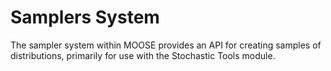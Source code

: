 # Samplers System
The sampler system within MOOSE provides an API for creating samples of distributions, primarily for use with the Stochastic Tools module.
